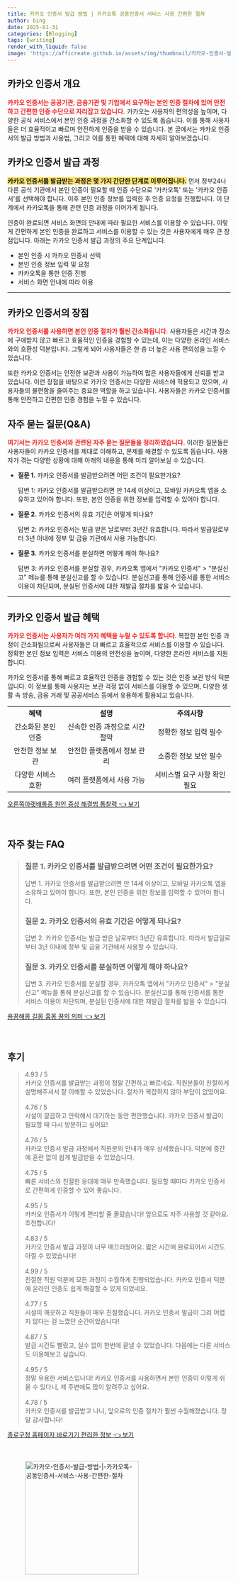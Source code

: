 ```yaml
---
title: 카카오 인증서 발급 방법 | 카카오톡 공동인증서 서비스 사용 간편한 절차
author: bing
date: 2025-01-31
categories: [Blogging]
tags: [writing]
render_with_liquid: false
image: 'https://afficreate.github.io/assets/img/thumbnail/카카오-인증서-발급-방법-|-카카오톡-공동인증서-서비스-사용-간편한-절차.webp'
---
```



<h2 id='카카오 인증서 개요'>카카오 인증서 개요</h2>

<p><b><span style="color: #ee2323;">카카오 인증서는 공공기관, 금융기관 및 기업에서 요구하는 본인 인증 절차에 있어 안전하고 간편한 인증 수단으로 자리잡고 있습니다.</span></b> 카카오는 사용자의 편의성을 높이며, 다양한 공식 서비스에서 본인 인증 과정을 간소화할 수 있도록 돕습니다. 이를 통해 사용자들은 더 효율적이고 빠르며 안전하게 인증을 받을 수 있습니다. 본 글에서는 카카오 인증서의 발급 방법과 사용법, 그리고 이를 통한 혜택에 대해 자세히 알아보겠습니다.</p>

<h2 id='카카오 인증서 발급 과정'>카카오 인증서 발급 과정</h2>

<p><b><span style="background-color: #ffe066;">카카오 인증서를 발급받는 과정은 몇 가지 간단한 단계로 이루어집니다.</span></b> 먼저 정부24나 다른 공식 기관에서 본인 인증이 필요할 때 인증 수단으로 '카카오톡' 또는 '카카오 인증서'를 선택해야 합니다. 이후 본인 인증 정보를 입력한 후 인증 요청을 진행합니다. 이 단계에서 카카오톡을 통해 관련 인증 과정을 이어가게 됩니다.</p>

<p>인증이 완료되면 서비스 화면의 안내에 따라 필요한 서비스를 이용할 수 있습니다. 이렇게 간편하게 본인 인증을 완료하고 서비스를 이용할 수 있는 것은 사용자에게 매우 큰 장점입니다. 아래는 카카오 인증서 발급 과정의 주요 단계입니다.</p>

<ul>
    <li>본인 인증 시 카카오 인증서 선택</li>
    <li>본인 인증 정보 입력 및 요청</li>
    <li>카카오톡을 통한 인증 진행</li>
    <li>서비스 화면 안내에 따라 이용</li>
</ul>

<hr />

<h2 id='카카오 인증서의 장점'>카카오 인증서의 장점</h2>

<p><b><span style="color: #ee2323;">카카오 인증서를 사용하면 본인 인증 절차가 훨씬 간소화됩니다.</span></b> 사용자들은 시간과 장소에 구애받지 않고 빠르고 효율적인 인증을 경험할 수 있는데, 이는 다양한 온라인 서비스와의 호환성 덕분입니다. 그렇게 되어 사용자들은 한 층 더 높은 사용 편의성을 느낄 수 있습니다.</p>

<p>또한 카카오 인증서는 안전한 보관과 사용이 가능하여 많은 사용자들에게 신뢰를 받고 있습니다. 이런 장점을 바탕으로 카카오 인증서는 다양한 서비스에 적용되고 있으며, 사용자들의 불편함을 줄여주는 중요한 역할을 하고 있습니다. 사용자들은 카카오 인증서를 통해 안전하고 간편한 인증 경험을 누릴 수 있습니다.</p>

<h2 id='자주 묻는 질문(Q&A)'>자주 묻는 질문(Q&A)</h2>

<p><b><span style="color: #ee2323;">여기서는 카카오 인증서와 관련된 자주 묻는 질문들을 정리하였습니다.</span></b> 이러한 질문들은 사용자들이 카카오 인증서를 제대로 이해하고, 문제를 해결할 수 있도록 돕습니다. 사용자가 겪는 다양한 상황에 대해 아래의 내용을 통해 미리 알아보실 수 있습니다.</p>

<ul>
    <li><b>질문 1.</b> 카카오 인증서를 발급받으려면 어떤 조건이 필요한가요?
        <p>답변 1: 카카오 인증서를 발급받으려면 만 14세 이상이고, 모바일 카카오톡 앱을 소유하고 있어야 합니다. 또한, 본인 인증을 위한 정보를 입력할 수 있어야 합니다.</p>
    </li>
    <li><b>질문 2.</b> 카카오 인증서의 유효 기간은 어떻게 되나요?
        <p>답변 2: 카카오 인증서는 발급 받은 날로부터 3년간 유효합니다. 따라서 발급일로부터 3년 이내에 정부 및 금융 기관에서 사용 가능합니다.</p>
    </li>
    <li><b>질문 3.</b> 카카오 인증서를 분실하면 어떻게 해야 하나요?
        <p>답변 3: 카카오 인증서를 분실할 경우, 카카오톡 앱에서 "카카오 인증서" > "분실신고" 메뉴를 통해 분실신고를 할 수 있습니다. 분실신고를 통해 인증서를 통한 서비스 이용이 차단되며, 분실된 인증서에 대한 재발급 절차를 밟을 수 있습니다.</p>
    </li>
</ul>

<hr />

<h2 id='카카오 인증서 발급 혜택'>카카오 인증서 발급 혜택</h2>

<p><b><span style="color: #ee2323;">카카오 인증서는 사용자가 여러 가지 혜택을 누릴 수 있도록 합니다.</span></b> 복잡한 본인 인증 과정이 간소화됨으로써 사용자들은 더 빠르고 효율적으로 서비스를 이용할 수 있습니다. 정확한 본인 정보 입력은 서비스 이용의 안전성을 높이며, 다양한 온라인 서비스를 지원합니다.</p>

<p>카카오 인증서를 통해 빠르고 효율적인 인증을 경험할 수 있는 것은 인증 보관 방식 덕분입니다. 이 정보를 통해 사용자는 보관 걱정 없이 서비스를 이용할 수 있으며, 다양한 생활 속 방송, 금융 거래 및 공공서비스 등에서 유용하게 활용되고 있습니다.</p>

<table>
    <tr>
        <td style="text-align: center; height: 17px;"><b>혜택</b></td>
        <td style="text-align: center; height: 17px;"><b>설명</b></td>
        <td style="text-align: center; height: 17px;"><b>주의사항</b></td>
    </tr>
    <tr>
        <td style="text-align: center; height: 17px;">간소화된 본인 인증</td>
        <td style="text-align: center; height: 17px;">신속한 인증 과정으로 시간 절약</td>
        <td style="text-align: center; height: 17px;">정확한 정보 입력 필수</td>
    </tr>
    <tr>
        <td style="text-align: center; height: 17px;">안전한 정보 보관</td>
        <td style="text-align: center; height: 17px;">안전한 플랫폼에서 정보 관리</td>
        <td style="text-align: center; height: 17px;">소중한 정보 보안 필수</td>
    </tr>
    <tr>
        <td style="text-align: center; height: 17px;">다양한 서비스 호환</td>
        <td style="text-align: center; height: 17px;">여러 플랫폼에서 사용 가능</td>
        <td style="text-align: center; height: 17px;">서비스별 요구 사항 확인 필요</td>
    </tr>
</table>


<p><a class="click-button" title="오른쪽아랫배통증 원인 증상 해결법 통찰력" href="https://afficreate.github.io/posts/%EC%98%A4%EB%A5%B8%EC%AA%BD%EC%95%84%EB%9E%AB%EB%B0%B0%ED%86%B5%EC%A6%9D-%EC%9B%90%EC%9D%B8-%EC%A6%9D%EC%83%81-%ED%95%B4%EA%B2%B0%EB%B2%95-%ED%86%B5%EC%B0%B0%EB%A0%A5/" rel="dofollow">오른쪽아랫배통증 원인 증상 해결법 통찰력 👈 보기</a></p><br>
<h2 id='자주_찾는_FAQ'>자주 찾는 FAQ</h2>
<div itemscope="" itemtype="https://schema.org/FAQPage"> 
<blockquote> 
<div itemscope="" itemprop="mainEntity" itemtype="https://schema.org/Question"> 
<h3 itemprop="name">질문 1. 카카오 인증서를 발급받으려면 어떤 조건이 필요한가요?</h3> 
<div itemscope="" itemprop="acceptedAnswer" itemtype="https://schema.org/Answer"> 
<span itemprop="text"> 
<p>답변 1. 카카오 인증서를 발급받으려면 만 14세 이상이고, 모바일 카카오톡 앱을 소유하고 있어야 합니다. 또한, 본인 인증을 위한 정보를 입력할 수 있어야 합니다.</p> 
</span> 
</div> 
</div> 
<div itemscope="" itemprop="mainEntity" itemtype="https://schema.org/Question"> 
<h3 itemprop="name">질문 2. 카카오 인증서의 유효 기간은 어떻게 되나요?</h3> 
<div itemscope="" itemprop="acceptedAnswer" itemtype="https://schema.org/Answer"> 
<span itemprop="text"> 
<p>답변 2. 카카오 인증서는 발급 받은 날로부터 3년간 유효합니다. 따라서 발급일로부터 3년 이내에 정부 및 금융 기관에서 사용할 수 있습니다.</p> 
</span> 
</div> 
</div> 
<div itemscope="" itemprop="mainEntity" itemtype="https://schema.org/Question"> 
<h3 itemprop="name">질문 3. 카카오 인증서를 분실하면 어떻게 해야 하나요?</h3> 
<div itemscope="" itemprop="acceptedAnswer" itemtype="https://schema.org/Answer"> 
<span itemprop="text"> 
<p>답변 3. 카카오 인증서를 분실할 경우, 카카오톡 앱에서 "카카오 인증서" > "분실신고" 메뉴를 통해 분실신고를 할 수 있습니다. 분실신고를 통해 인증서를 통한 서비스 이용이 차단되며, 분실된 인증서에 대한 재발급 절차를 밟을 수 있습니다.</p> 
</span> 
</div> 
</div> 
</blockquote> 
</div>
<p><a class="click-button" title="용꿈해몽 길몽 흉몽 꿈의 의미" href="https://afficreate.github.io/posts/%EC%9A%A9%EA%BF%88%ED%95%B4%EB%AA%BD-%EA%B8%B8%EB%AA%BD-%ED%9D%89%EB%AA%BD-%EA%BF%88%EC%9D%98-%EC%9D%98%EB%AF%B8/" rel="dofollow">용꿈해몽 길몽 흉몽 꿈의 의미 👈 보기</a></p><br>
<h2 id='후기'>후기</h2>
<div itemscope itemtype="https://schema.org/Product">
  <blockquote>
  <div itemprop="review" itemscope itemtype="https://schema.org/Review">
      <div itemprop="reviewRating" itemscope itemtype="https://schema.org/Rating"> <span itemprop="ratingValue">4.93</span> / <span itemprop="bestRating">5</span> </div>
      <span itemprop="reviewBody">카카오 인증서를 발급받는 과정이 정말 간편하고 빠르네요. 직원분들이 친절하게 설명해주셔서 잘 이해할 수 있었습니다. 절차가 복잡하지 않아 부담이 없었어요.</span>
  </div>
  <br>
  <div itemprop="review" itemscope itemtype="https://schema.org/Review">
      <div itemprop="reviewRating" itemscope itemtype="https://schema.org/Rating"> <span itemprop="ratingValue">4.76</span> / <span itemprop="bestRating">5</span> </div>
      <span itemprop="reviewBody">시설이 깔끔하고 안락해서 대기하는 동안 편안했습니다. 카카오 인증서 발급이 필요할 때 다시 방문하고 싶어요!</span>
  </div>
  <br>
  <div itemprop="review" itemscope itemtype="https://schema.org/Review">
      <div itemprop="reviewRating" itemscope itemtype="https://schema.org/Rating"> <span itemprop="ratingValue">4.76</span> / <span itemprop="bestRating">5</span> </div>
      <span itemprop="reviewBody">카카오 인증서 발급 과정에서 직원분의 안내가 매우 상세했습니다. 덕분에 중간에 혼란 없이 쉽게 발급받을 수 있었습니다.</span>
  </div>
  <br>
  <div itemprop="review" itemscope itemtype="https://schema.org/Review">
      <div itemprop="reviewRating" itemscope itemtype="https://schema.org/Rating"> <span itemprop="ratingValue">4.75</span> / <span itemprop="bestRating">5</span> </div>
      <span itemprop="reviewBody">빠른 서비스와 친절한 응대에 매우 만족했습니다. 필요할 때마다 카카오 인증서로 간편하게 인증할 수 있어 좋습니다.</span>
  </div>
  <br>
  <div itemprop="review" itemscope itemtype="https://schema.org/Review">
      <div itemprop="reviewRating" itemscope itemtype="https://schema.org/Rating"> <span itemprop="ratingValue">4.95</span> / <span itemprop="bestRating">5</span> </div>
      <span itemprop="reviewBody">카카오 인증서가 이렇게 편리할 줄 몰랐습니다! 앞으로도 자주 사용할 것 같아요. 추천합니다!</span>
  </div>
  <br>
  <div itemprop="review" itemscope itemtype="https://schema.org/Review">
      <div itemprop="reviewRating" itemscope itemtype="https://schema.org/Rating"> <span itemprop="ratingValue">4.83</span> / <span itemprop="bestRating">5</span> </div>
      <span itemprop="reviewBody">카카오 인증서 발급 과정이 너무 매끄러웠어요. 짧은 시간에 완료되어서 시간도 아낄 수 있었습니다!</span>
  </div>
  <br>
  <div itemprop="review" itemscope itemtype="https://schema.org/Review">
      <div itemprop="reviewRating" itemscope itemtype="https://schema.org/Rating"> <span itemprop="ratingValue">4.99</span> / <span itemprop="bestRating">5</span> </div>
      <span itemprop="reviewBody">친절한 직원 덕분에 모든 과정이 수월하게 진행되었습니다. 카카오 인증서 덕분에 온라인 인증도 쉽게 해결할 수 있게 되었네요.</span>
  </div>
  <br>
  <div itemprop="review" itemscope itemtype="https://schema.org/Review">
      <div itemprop="reviewRating" itemscope itemtype="https://schema.org/Rating"> <span itemprop="ratingValue">4.77</span> / <span itemprop="bestRating">5</span> </div>
      <span itemprop="reviewBody">시설이 깨끗하고 직원들이 매우 친절했습니다. 카카오 인증서 발급이 그리 어렵지 않다는 걸 느꼈던 순간이었습니다!</span>
  </div>
  <br>
  <div itemprop="review" itemscope itemtype="https://schema.org/Review">
      <div itemprop="reviewRating" itemscope itemtype="https://schema.org/Rating"> <span itemprop="ratingValue">4.87</span> / <span itemprop="bestRating">5</span> </div>
      <span itemprop="reviewBody">발급 시간도 빨랐고, 실수 없이 한번에 끝낼 수 있었습니다. 다음에는 다른 서비스도 이용해보고 싶습니다.</span>
  </div>
  <br>
  <div itemprop="review" itemscope itemtype="https://schema.org/Review">
      <div itemprop="reviewRating" itemscope itemtype="https://schema.org/Rating"> <span itemprop="ratingValue">4.95</span> / <span itemprop="bestRating">5</span> </div>
      <span itemprop="reviewBody">정말 유용한 서비스입니다! 카카오 인증서를 사용하면서 본인 인증이 이렇게 쉬울 수 있다니, 제 주변에도 많이 알려주고 싶어요.</span>
  </div>
  <br>
  <div itemprop="review" itemscope itemtype="https://schema.org/Review">
      <div itemprop="reviewRating" itemscope itemtype="https://schema.org/Rating"> <span itemprop="ratingValue">4.78</span> / <span itemprop="bestRating">5</span> </div>
      <span itemprop="reviewBody">카카오 인증서를 발급받고 나니, 앞으로의 인증 절차가 훨씬 수월해졌습니다. 정말 감사합니다!</span>
  </div>
  </blockquote>
</div>
<p><a class="click-button" title="종로구청 홈페이지 바로가기 편리한 정보" href="https://afficreate.github.io/posts/%EC%A2%85%EB%A1%9C%EA%B5%AC%EC%B2%AD-%ED%99%88%ED%8E%98%EC%9D%B4%EC%A7%80-%EB%B0%94%EB%A1%9C%EA%B0%80%EA%B8%B0-%ED%8E%B8%EB%A6%AC%ED%95%9C-%EC%A0%95%EB%B3%B4/" rel="dofollow">종로구청 홈페이지 바로가기 편리한 정보 👈 보기</a></p><br>
<figure class="image"><img src="https://afficreate.github.io/assets/img/thumbnail/카카오-인증서-발급-방법-|-카카오톡-공동인증서-서비스-사용-간편한-절차.webp" alt="카카오-인증서-발급-방법-|-카카오톡-공동인증서-서비스-사용-간편한-절차" width="256" height="256"></figure>